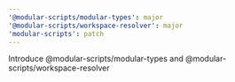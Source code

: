 ```yaml
---
'@modular-scripts/modular-types': major
'@modular-scripts/workspace-resolver': major
'modular-scripts': patch
---
```


Introduce @modular-scripts/modular-types and @modular-scripts/workspace-resolver

